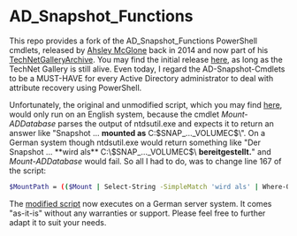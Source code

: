 # AD_Snapshot_Functions
This repo provides a fork of the AD_Snapshot_Functions PowerShell cmdlets, released by [Ahsley McGlone](https://github.com/GoateePFE) back in 2014 and now part of his [TechNetGalleryArchive](https://github.com/GoateePFE/TechNetGalleryArchive). You may find the initial release [here](https://gallery.technet.microsoft.com/Active-Directory-Attribute-0f815689), as long as the TechNet Gallery is still alive. Even today, I regard the AD-Snapshot-Cmdlets to be a MUST-HAVE for every Active Directory administrator to deal with attribute recovery using PowerShell.

Unfortunately, the original and unmodified script, which you may find [here](https://github.com/cknermann/AD_Snapshot_Functions/blob/master/AD_Snapshot_Functions_en.ps1), would only run on an English system, because the cmdlet *Mount-ADDatabase* parses the output of ntdsutil.exe and expects it to return an answer like "Snapshot ... **mounted as** C:\$SNAP_...\_VOLUMEC$\". On a German system though ntdsutil.exe would return something like "Der Snapshot ... **wird als** C:\$SNAP_..._VOLUMEC$\ **bereitgestellt.**" and *Mount-ADDatabase* would fail. So all I had to do, was to change line 167 of the script:

```sh
$MountPath = (($Mount | Select-String -SimpleMatch 'wird als' | Where-Object {$_ -like "*VOLUME$($DITPathDrive)$*"}) -split 'wird als')[-1].Trim().TrimEnd(" bereitgestellt.")
```

The [modified script](https://github.com/cknermann/AD_Snapshot_Functions/blob/master/AD_Snapshot_Functions_de.ps1) now executes on a German server system. It comes "as-it-is" without any warranties or support. Please feel free to further adapt it to suit your needs.